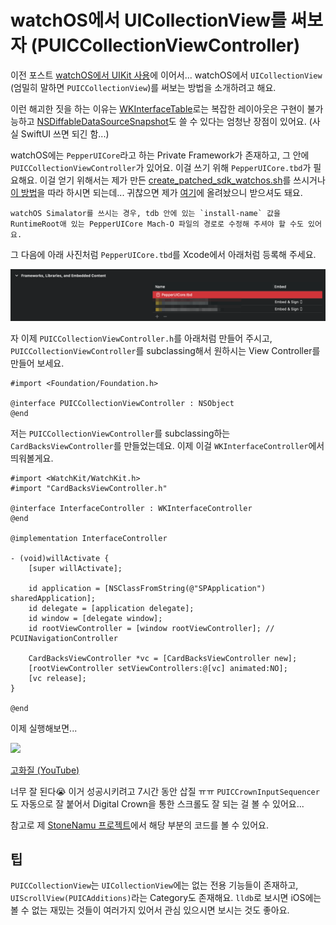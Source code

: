 # watchOS에서 UICollectionView를 써보자 (PUICCollectionViewController)

이전 포스트 [watchOS에서 UIKit 사용](../Native_UIKit_watchOS/article.md)에 이어서... watchOS에서 `UICollectionView` (엄밀히 말하면 `PUICCollectionView`)를 써보는 방법을 소개하려고 해요.

이런 해괴한 짓을 하는 이유는 [WKInterfaceTable](https://developer.apple.com/documentation/watchkit/wkinterfacetable)로는 복잡한 레이아웃은 구현이 불가능하고 [NSDiffableDataSourceSnapshot](https://developer.apple.com/documentation/uikit/nsdiffabledatasourcesnapshot)도 쓸 수 있다는 엄청난 장점이 있어요. (사실 SwiftUI 쓰면 되긴 함...)

watchOS에는 `PepperUICore`라고 하는 Private Framework가 존재하고, 그 안에 `PUICCollectionViewController`가 있어요. 이걸 쓰기 위해 `PepperUICore.tbd`가 필요해요. 이걸 얻기 위해서는 제가 만든 [create_patched_sdk_watchos.sh](https://github.com/pookjw/sdks/blob/master/create_patched_sdk_watchos.sh)를 쓰시거나 [이 방법](https://stackoverflow.com/a/43969927/17473716)을 따라 하시면 되는데... 귀찮으면 제가 [여기](https://gist.github.com/pookjw/6fd860128d2ff3f43d539c47c4535f05)에 올려놨으니 받으셔도 돼요.

    watchOS Simalator를 쓰시는 경우, tdb 안에 있는 `install-name` 값을 RuntimeRoot애 있는 PepperUICore Mach-O 파일의 경로로 수정해 주셔야 할 수도 있어요.
    
그 다음에 아래 사진처럼 `PepperUICore.tbd`를 Xcode에서 아래처럼 등록해 주세요.

![](1.png)

자 이제 `PUICCollectionViewController.h`를 아래처럼 만들어 주시고, `PUICCollectionViewController`를 subclassing해서 원하시는 View Controller를 만들어 보세요.

```objc
#import <Foundation/Foundation.h>

@interface PUICCollectionViewController : NSObject
@end

```

저는 `PUICCollectionViewController`를 subclassing하는 `CardBacksViewController`를 만들었는데요. 이제 이걸 `WKInterfaceController`에서 띄워볼게요.

```objc
#import <WatchKit/WatchKit.h>
#import "CardBacksViewController.h"

@interface InterfaceController : WKInterfaceController
@end

@implementation InterfaceController

- (void)willActivate {
    [super willActivate];
    
    id application = [NSClassFromString(@"SPApplication") sharedApplication];
    id delegate = [application delegate];
    id window = [delegate window];
    id rootViewController = [window rootViewController]; // PCUINavigationController
    
    CardBacksViewController *vc = [CardBacksViewController new];
    [rootViewController setViewControllers:@[vc] animated:NO];
    [vc release];
}

@end
```

이제 실행해보면...

![](2.webp)

[고화질 (YouTube)](https://youtu.be/PMwlyvA2kkA)

너무 잘 된다😭 이거 성공시키려고 7시간 동안 삽질 ㅠㅠ `PUICCrownInputSequencer`도 자동으로 잘 붙어서 Digital Crown을 통한 스크롤도 잘 되는 걸 볼 수 있어요...

참고로 제 [StoneNamu 프로젝트](https://github.com/pookjw/StoneNamu/tree/develop)에서 해당 부분의 코드를 볼 수 있어요.

## 팁

`PUICCollectionView`는 `UICollectionView`에는 없는 전용 기능들이 존재하고, `UIScrollView(PUICAdditions)`라는 Category도 존재해요. `lldb`로 보시면 iOS에는 볼 수 없는 재밌는 것들이 여러가지 있어서 관심 있으시면 보시는 것도 좋아요.
